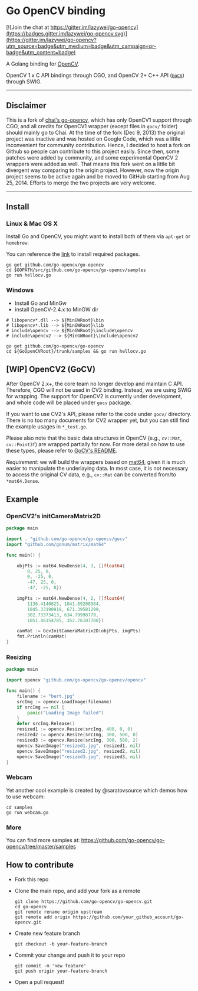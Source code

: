 Go OpenCV binding
==================

[![Join the chat at https://gitter.im/lazywei/go-opencv](https://badges.gitter.im/lazywei/go-opencv.svg)](https://gitter.im/lazywei/go-opencv?utm_source=badge&utm_medium=badge&utm_campaign=pr-badge&utm_content=badge)

A Golang binding for [OpenCV](http://opencv.org/).

OpenCV 1.x C API bindings through CGO, and OpenCV 2+ C++ API ([`GoCV`](gocv/)) through SWIG.

-------------------

## Disclaimer

This is a fork of [chai's go-opencv](https://github.com/chai2010/opencv), which has only OpenCV1 support through CGO, and all credits for OpenCV1 wrapper (except files in `gocv/` folder) should mainly go to Chai. At the time of the fork (Dec 9, 2013) the original project was inactive and was hosted on Google Code, which was a little inconvenient for community contribution. Hence, I decided to host a fork on Github so people can contribute to this project easily. Since then, some patches were added by community, and some experimental OpenCV 2 wrappers were added as well. That means this fork went on a little bit divergent way comparing to the origin project. However, now the origin project seems to be active again and be moved to GitHub starting from Aug 25, 2014. Efforts to merge the two projects are very welcome.

-------------------

## Install

### Linux & Mac OS X

Install Go and OpenCV, you might want to install both of them via `apt-get` or `homebrew`.

You can reference the [link](https://docs.opencv.org/trunk/d7/d9f/tutorial_linux_install.html) to install required packages.

```
go get github.com/go-opencv/go-opencv
cd $GOPATH/src/github.com/go-opencv/go-opencv/samples
go run hellocv.go
```

### Windows

- Install Go and MinGw
- install OpenCV-2.4.x to MinGW dir

```
# libopencv*.dll --> ${MinGWRoot}\bin
# libopencv*.lib --> ${MinGWRoot}\lib
# include\opencv --> ${MinGWRoot}\include\opencv
# include\opencv2 --> ${MinGWRoot}\include\opencv2

go get github.com/go-opencv/go-opencv
cd ${GoOpenCVRoot}/trunk/samples && go run hellocv.go
```

## [WIP] OpenCV2 (GoCV)

After OpenCV 2.x+, the core team no longer develop and maintain C API. Therefore, CGO will not be used in CV2 binding. Instead, we are using SWIG for wrapping. The support for OpenCV2 is currently under development, and whole code will be placed under `gocv` package.

If you want to use CV2's API, please refer to the code under `gocv/` directory. There is no too many documents for CV2 wrapper yet, but you can still find the example usages in `*_test.go`.

Please also note that the basic data structures in OpenCV (e.g., `cv::Mat`, `cv::Point3f`) are wrapped partially for now. For more detail on how to use these types, please refer to [GoCV's README](gocv/README.md).

*Requirement*: we will build the wrappers based on [mat64](https://godoc.org/github.com/gonum/matrix/mat64), given it is much easier to manipulate the underlaying data. In most case, it is not necessary to access the original CV data, e.g., `cv::Mat` can be converted from/to `*mat64.Dense`.

## Example

### OpenCV2's initCameraMatrix2D

```go
package main

import . "github.com/go-opencv/go-opencv/gocv"
import "github.com/gonum/matrix/mat64"

func main() {

	objPts := mat64.NewDense(4, 3, []float64{
		0, 25, 0,
		0, -25, 0,
		-47, 25, 0,
		-47, -25, 0})

	imgPts := mat64.NewDense(4, 2, []float64{
		1136.4140625, 1041.89208984,
		1845.33190918, 671.39581299,
		302.73373413, 634.79998779,
		1051.46154785, 352.76107788})

	camMat := GcvInitCameraMatrix2D(objPts, imgPts)
	fmt.Println(camMat)
}
```


### Resizing

```go
package main

import opencv "github.com/go-opencv/go-opencv/opencv"

func main() {
	filename := "bert.jpg"
	srcImg := opencv.LoadImage(filename)
	if srcImg == nil {
		panic("Loading Image failed")
	}
	defer srcImg.Release()
	resized1 := opencv.Resize(srcImg, 400, 0, 0)
	resized2 := opencv.Resize(srcImg, 300, 500, 0)
	resized3 := opencv.Resize(srcImg, 300, 500, 2)
	opencv.SaveImage("resized1.jpg", resized1, nil)
	opencv.SaveImage("resized2.jpg", resized2, nil)
	opencv.SaveImage("resized3.jpg", resized3, nil)
}
```

### Webcam

Yet another cool example is created by @saratovsource which demos how to use webcam:

```
cd samples
go run webcam.go
```

### More

You can find more samples at: https://github.com/go-opencv/go-opencv/tree/master/samples

## How to contribute

- Fork this repo
- Clone the main repo, and add your fork as a remote

  ```
  git clone https://github.com/go-opencv/go-opencv.git
  cd go-opencv
  git remote rename origin upstream
  git remote add origin https://github.com/your_github_account/go-opencv.git
  ```

- Create new feature branch

  ```
  git checkout -b your-feature-branch
  ```

- Commit your change and push it to your repo 

  ```
  git commit -m 'new feature'
  git push origin your-feature-branch
  ```

- Open a pull request!

